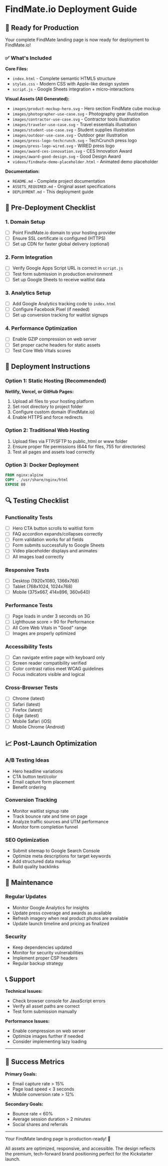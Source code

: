 # FindMate.io Deployment Guide

## 🚀 Ready for Production

Your complete FindMate landing page is now ready for deployment to FindMate.io!

### ✅ What's Included

**Core Files:**
- `index.html` - Complete semantic HTML5 structure
- `styles.css` - Modern CSS with Apple-like design system
- `script.js` - Google Sheets integration + micro-interactions

**Visual Assets (All Generated):**
- `images/product-mockup-hero.svg` - Hero section FindMate cube mockup
- `images/photographer-use-case.svg` - Photography gear illustration
- `images/contractor-use-case.svg` - Contractor tools illustration
- `images/traveler-use-case.svg` - Travel essentials illustration
- `images/student-use-case.svg` - Student supplies illustration
- `images/outdoor-use-case.svg` - Outdoor gear illustration
- `images/press-logo-techcrunch.svg` - TechCrunch press logo
- `images/press-logo-wired.svg` - WIRED press logo
- `images/award-ces-innovation.svg` - CES Innovation Award
- `images/award-good-design.svg` - Good Design Award
- `videos/findmate-demo-placeholder.html` - Animated demo placeholder

**Documentation:**
- `README.md` - Complete project documentation
- `ASSETS_REQUIRED.md` - Original asset specifications
- `DEPLOYMENT.md` - This deployment guide

## 🔧 Pre-Deployment Checklist

### 1. Domain Setup
- [ ] Point FindMate.io domain to your hosting provider
- [ ] Ensure SSL certificate is configured (HTTPS)
- [ ] Set up CDN for faster global delivery (optional)

### 2. Form Integration
- [ ] Verify Google Apps Script URL is correct in `script.js`
- [ ] Test form submission in production environment
- [ ] Set up Google Sheets to receive waitlist data

### 3. Analytics Setup
- [ ] Add Google Analytics tracking code to `index.html`
- [ ] Configure Facebook Pixel (if needed)
- [ ] Set up conversion tracking for waitlist signups

### 4. Performance Optimization
- [ ] Enable GZIP compression on web server
- [ ] Set proper cache headers for static assets
- [ ] Test Core Web Vitals scores

## 📂 Deployment Instructions

### Option 1: Static Hosting (Recommended)
**Netlify, Vercel, or GitHub Pages:**

1. Upload all files to your hosting platform
2. Set root directory to project folder
3. Configure custom domain (FindMate.io)
4. Enable HTTPS and force redirects

### Option 2: Traditional Web Hosting

1. Upload files via FTP/SFTP to public_html or www folder
2. Ensure proper file permissions (644 for files, 755 for directories)
3. Test all pages and assets load correctly

### Option 3: Docker Deployment

```dockerfile
FROM nginx:alpine
COPY . /usr/share/nginx/html
EXPOSE 80
```

## 🔍 Testing Checklist

### Functionality Tests
- [ ] Hero CTA button scrolls to waitlist form
- [ ] FAQ accordion expands/collapses correctly
- [ ] Form validation works for all fields
- [ ] Form submits successfully to Google Sheets
- [ ] Video placeholder displays and animates
- [ ] All images load correctly

### Responsive Tests
- [ ] Desktop (1920x1080, 1366x768)
- [ ] Tablet (768x1024, 1024x768)
- [ ] Mobile (375x667, 414x896, 360x640)

### Performance Tests
- [ ] Page loads in under 3 seconds on 3G
- [ ] Lighthouse score > 90 for Performance
- [ ] All Core Web Vitals in "Good" range
- [ ] Images are properly optimized

### Accessibility Tests
- [ ] Can navigate entire page with keyboard only
- [ ] Screen reader compatibility verified
- [ ] Color contrast ratios meet WCAG guidelines
- [ ] Focus indicators visible and logical

### Cross-Browser Tests
- [ ] Chrome (latest)
- [ ] Safari (latest)
- [ ] Firefox (latest)
- [ ] Edge (latest)
- [ ] Mobile Safari (iOS)
- [ ] Mobile Chrome (Android)

## 📈 Post-Launch Optimization

### A/B Testing Ideas
- Hero headline variations
- CTA button text/color
- Email capture form placement
- Benefit ordering

### Conversion Tracking
- Monitor waitlist signup rate
- Track bounce rate and time on page
- Analyze traffic sources and UTM performance
- Monitor form completion funnel

### SEO Optimization
- Submit sitemap to Google Search Console
- Optimize meta descriptions for target keywords
- Add structured data markup
- Build quality backlinks

## 🔧 Maintenance

### Regular Updates
- Monitor Google Analytics for insights
- Update press coverage and awards as available
- Refresh imagery when real product photos are available
- Update launch timeline and pricing as finalized

### Security
- Keep dependencies updated
- Monitor for security vulnerabilities
- Implement proper CSP headers
- Regular backup strategy

## 📞 Support

**Technical Issues:**
- Check browser console for JavaScript errors
- Verify all asset paths are correct
- Test form submission manually

**Performance Issues:**
- Enable compression on web server
- Optimize images further if needed
- Consider implementing lazy loading

---

## 🎯 Success Metrics

**Primary Goals:**
- Email capture rate > 15%
- Page load speed < 3 seconds
- Mobile conversion rate > 12%

**Secondary Goals:**
- Bounce rate < 60%
- Average session duration > 2 minutes
- Social shares and referrals

---

Your FindMate landing page is production-ready! 🚀

All assets are optimized, responsive, and accessible. The design reflects the premium, tech-forward brand positioning perfect for the Kickstarter launch.